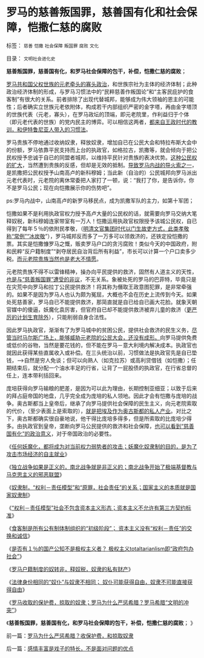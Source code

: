 # 罗马的慈善叛国罪，慈善国有化和社会保障，恺撒仁慈的腐败

标签： `慈善` `恺撒` `社会保障` `叛国罪` `腐败` `文化` 

目录： `文明社会进化史`

**慈善叛国罪，慈善国有化，和罗马社会保障的包干，补偿，恺撒仁慈的腐败**；



[罗马共和国父权世族的元老牵头的寡头政治](../../../2010/8/9/罗马元老院是怎么成为寡头的.md)，和世族宗社为主体的经济体制；此种政治经济体制的形成，与罗马习惯法中的“民粹慈善作叛国论”和“主客民庇护的食客制”有很大的关系。前者排除了出现代替城邦，能够成为伟大领袖的恩主的可能性；后者确实立世族元老依附体，构成若干内部组织严密的金字塔，再由金字塔顶的世族代表（元老，寡头），在罗马政坛的顶端，即元老院里，作利益归于个体（即元老代表的世族）的党内民主的博弈。可以相信这两者，[都来自王政时代的教训，和伊特鲁尼亚人带入的习惯法](../../../2013/3/12/罗马是对伊特鲁尼亚的改朝换代，罗马贵族和平民来源.md)。

罗马贵族不停地通过收纳奴隶，释放奴隶，增加自已在公民大会和特拉布斯大会中的份额，罗马依靠平民支持而上台的执政官，如格拉古，凯撒等，就会倾向于把公民权授予忠诚于自已的同盟者城邦，以维持平民针对贵族的表决优势。[这种公民权的扩大](../../../2013/3/14/“自相残杀吧，你们将融化进美丽的共产主义”.md)，当然遭到贵族的反感，但却是无效的抵制。[导致罗马内战的导火索之一](../../../2010/11/5/罗马与美式民主有何不同？公侯伯子男贵族何来？.md)，是凯撒把公民权授予山南高卢的新科穆姆；当此新（自治的）公民城邦向罗马派出元老代表时，元老院的离休常委把人家打了一顿，说：“我打了你，是告诉你，你不是罗马公民；现在向恺撒展示你的伤势吧”。

ps:罗马内战中，山南高卢的新罗马移民点，成为凯撒军队的主力，如第十军团；

恺撒如果不是利用执政官权力授予高卢大量的公民权的话，就需要向罗马交纳大笔释奴税，新科穆姆连家带室有一万人！恺撒运用执政官权限授予该城公民权，自已得到了每年５％的依附民孝敬，（[明清文官集团时代以门生故吏方式，此类孝敬称“常例”“冰炭敬](../../../2013/2/21/明朝官场朋党是“人在官场，身不由已”.md)”），罗马城邦反而多了一万多可以领救济的，还铁定投恺撒的票。其实是恺撒慷罗马之慨，贩卖罗马户口的贪污腐败！类似今天的中国政府，附和民粹“反户籍制度”“剥夺居民自治背后所有利益”，市长可以计算一个户口卖多少税。[而元老院贵族当然也是老大不情愿](../../../2013/3/14/罗马共和国“僭求王政”的“慈善叛国罪校友会”.md)。

元老院贵族不得不以雷锋精神，操办向平民提供的救济，固然有人道主义的天性，[也是与“慈善叛国罪”遭受的非议](../../../2013/3/14/罗马共和国“僭求王政”的“慈善叛国罪校友会”.md)，不无关系。象被处死的罗马的巴菲特，毕竟只是在灾荒中向罗马和拉丁公民提供救济！将其称为僭取王政意图犯罪，是非常牵强的。如果不是因为罗马人也认为颇为冤屈，大概也不会在历史上流传到今天。如果处死慈善家，罗马自已不能提供救济，那简直就是自已给自已画大花脸。就象天朝官媒中的傻逼，妖魔化袁厉害，但官府自已却不能提供救济被弃儿童的救济（[更严厉的计划生育除外](../../../2012/10/22/基督教信仰的计划生育.md)），只能削弱自身合法性。

因此罗马执政官，渐渐有了为罗马城中的贫困公民，提供社会救济的民生义务，[尽管当时马尔斯广场上，能够威胁元老院的公民大会，还没有成形。](../../../2013/3/12/罗马共和国的元老院，百夫长大会，公民大会的政治权力.md)向罗马提供免费或低价的谷物，当然是要花钱的，但不能在罗马－意大利境内解决成本。执政官也就因此获得某些直属收入或补偿。在三头统治以前，习惯做法是执政官先是自已垫钱，——>自然是穷人免谈；但可以向熟人（如克拉苏）或高利贷借钱（如恺撒）；任期结束后，就分配一个油水丰足的行省，让背了一屁股债的执政官，在行省总督的任上，连本带利括回来。

庞培获得向罗马输粮的肥差，是因为可以此为理由，长期控制亚细亚；以致于后来的拜占庭帝国的地盘，几乎完全成为庞培的私人领地。因此才会有恺撒与庞培的战争。奥古斯都当上皇帝后，继承了向罗马提供社会保障的民生主义，向元老院索取的代价，（至少表面上是索取的），[就是把埃及作为奥古斯都的私人产业](../../../2010/6/3/罗马埃及行省赋税相当于唐明税入或宋清的一半.md)。对比之下，奥古斯都确实很自豪地说，他干得比庞培多得多，但是所索取的比庞培少得多。由执政官到皇帝，垄断向罗马公民提供的救济和社会保障，[也可以看到“慈善国有化”的政治意义](../../../2013/3/16/罗马“慈善作叛国论”观念体现在在英国和中国的文化；.md)，对于帝国政治的必要性。



《[任何妖魔化，都将成为对当前权力弱势者的攻击；妖魔化奴隶制的目的，是为了攻击市场经济的自主就业](../../../2013/3/18/拒绝对任何人妖魔化，我们只支持真实客观！.md)》

《[独立战争如果是正义的，南北战争就是非正义的；南北战争开始了极端基督教与马克思主义的邪恶联盟](../../../2013/3/18/独立战争如果是正义的，南北战争就是非正义的.md)》

《[奴隶制，“权利－责任模型”和“原罪，社会责任”的关系；国家主义的本质就是国家奴隶制](../../../2013/3/19/《人权宣言》的政治诉求是奴隶制.md)》

《[“权利－责任模型”社会不包含资本主义形态；资本主义不允许有第三方契约标准](../../../2013/3/19/民主是资本主义团购的公共服务及契约的共同体.md)》

《[食客制是所有公有制体制组织的“初级阶段”；
资本主义没有“权利－责任”的交换和诚信](../../../2013/3/19/食客制是所有公有制体制组织的“初级阶段”.md)》

《[是否有１％的国产公知不是极权主义者？
极权主义totaltarianlism即“政府包办社会”](../../../2013/3/20/是否有１％的国产公知不是极权主义者？.md)》

《[罗马户籍制度的奴转非，释奴税，奴隶的私有财产](../../../2013/3/20/罗马户籍制度的奴转非，释奴税，奴隶的私有财产.md)》

《[法律身份相同的“奴仆”与奴隶不相同； 奴仆可能获得自由，奴隶不可能直接获得自由](../../../2013/3/21/罗马体制类似斯巴达，但没有被剥削的奴隶阶层.md)》

《[罗马收取的保护费，掠取的奴隶；罗马为什么严惩希腊？罗马希腊“文明的冲突”](../../../2013/3/21/罗马为什么严惩希腊？收保护费，和掠取奴隶.md)》

《**慈善叛国罪，慈善国有化，和罗马社会保障的包干，补偿，恺撒仁慈的腐败**； 》



前一篇：[罗马为什么严惩希腊？收保护费，和掠取奴隶](../../../2013/3/21/罗马为什么严惩希腊？收保护费，和掠取奴隶.md)

后一篇：[感情丰富是戏子的特长，不是面对问题的优点](../../../2013/3/21/感情丰富是戏子的特长，不是面对问题的优点.md)